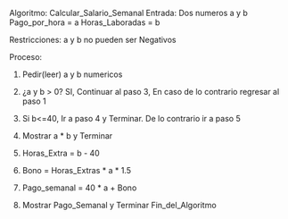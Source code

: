 Algoritmo: Calcular_Salario_Semanal
Entrada: Dos numeros a y b 
   Pago_por_hora = a
   Horas_Laboradas = b

Restricciones: a y b no pueden ser Negativos 

Proceso:
1. Pedir(leer) a y b numericos
2.    ¿a y b > 0? SI, Continuar al paso 3, En caso de lo contrario regresar al paso 1
3.    Si b<=40, Ir a paso 4 y Terminar. De lo contrario ir a paso 5
4.    Mostrar a * b y Terminar

5.    Horas_Extra = b - 40
7.    Bono =  Horas_Extras * a * 1.5 
8.    Pago_semanal = 40 * a + Bono
9.    Mostrar Pago_Semanal y Terminar
Fin_del_Algoritmo
